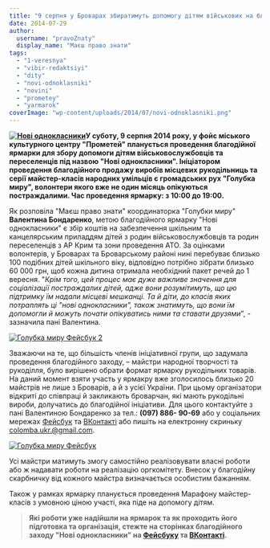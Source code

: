 ```yaml
---
title: "9 серпня у Броварах збиратимуть допомогу дітям військових на благодійному ярмарку рукоділля"
date: 2014-07-29
author: 
  username: "pravoZnaty"
  display_name: "Маєш право знати"
tags: 
  - "1-veresnya"
  - "vibir-redaktsiyi"
  - "dity"
  - "novi-odnoklasniki"
  - "novini"
  - "prometey"
  - "yarmarok"
coverImage: "wp-content/uploads/2014/07/novi-odnoklasniki.png"
---
```


**[![Нові однокласники](https://mpz.brovary.org/wp-content/uploads/2014/07/Novi-odnoklasniki.jpg)](https://mpz.brovary.org/wp-content/uploads/2014/07/Novi-odnoklasniki.jpg)У суботу, 9 серпня 2014 року, у фойє міського культурного центру "Прометей" планується проведення благодійної ярмарки для збору допомоги дітям військовослужбовців та переселенців під назвою "Нові однокласники". Ініціатором проведення благодійного продажу виробів місцевих рукодільниць та серії майстер-класів народних умільців є громадських рух "Голубка миру", волонтери якого вже не один місяць опікуються постраждалими. Час проведення ярмарку: з 10:00 до 19:00.**

Як розповіла "Маєш право знати" координаторка "Голубки миру" **Валентина Бондаренко**, метою благодійного ярмарку "Нові однокласники" є збір коштів на забезпечення шкільним та канцелярським приладдям дітей з родин військовослужбовців та родин переселенців з АР Крим та зони проведення АТО. За оцінками волонтерів, у Броварах та Броварському районі нині перебуває близько 100 подібних дітей шкільного віку, відповідно потрібно зібрати близько 60 000 грн, щоб кожна дитина отримала необхідний пакет речей до 1 вересня. "_Крім того, цей процес має дуже важливе значення для соціалізації постраждалих дітей, адже вони розумітимуть, що цю підтримку їм надали місцеві мешканці. Та й діти, до класів яких потраплять ці "нові однокласники", також знатимуть, що вони їм допомогли й можуть почати опікуватись ними та ставати друзями_", - зазначила пані Валентина.

[![Голубка миру Фейсбук 2](https://mpz.brovary.org/wp-content/uploads/2014/07/Golubka-miru-Feysbuk-2.png)](https://mpz.brovary.org/wp-content/uploads/2014/07/Golubka-miru-Feysbuk-2.png)

Зважаючи на те, що більшість членів ініціативної групи, що задумала проведення благодійного заходу, – майстри народної творчості та рукоділля, було вирішено обрати формат ярмарку рукодільних товарів. На даний момент взяти участь у ярмакру вже зголосилось близько 20 майстрів не лише з Броварів, а й з усієї України. При цьому організатори відкриті до співпраці й закликають броварчан, які мають рукодільні вироби, долучатись до благодійної ініціативи. Для цього контактуйте з пані Валентиною Бондаренко за тел.: **(097) 886- 90-69** або у соціальних мережах [Фейсбук](https://www.facebook.com/valentbondarenko) та [ВКонтакті](https://vk.com/v_v_bondarenko) або пишіть на електронну скриньку colomba.ukr.@gmail.com.

[![Голубка миру Фейсбук](https://mpz.brovary.org/wp-content/uploads/2014/07/Golubka-miru-Feysbuk.png)](https://mpz.brovary.org/wp-content/uploads/2014/07/Golubka-miru-Feysbuk.png)

Усі майстри матимуть змогу самостійно реалізовувати власні роботи або ж надавати роботи на реалізацію оргкомітету. Внесок у благодійну скарбничку від кожного майстра визначається особистим бажанням.

Також у рамках ярмарку планується проведення Марафону майстер-класів з умовною ціною участі, яка піде на допомогу дітям.

> **Які роботи уже надійшли на ярмарок та як проходить його підготовка та організація, стежте на сторінках благодійного заходу "Нові однокласники" на [Фейсбуку](https://www.facebook.com/events/1447683265497651) та [ВКонтакті](https://vk.com/event73913336).**
